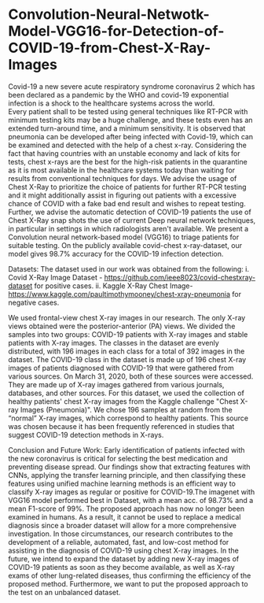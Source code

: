# Convolution-Neural-Netwotk-Model-VGG16-for-Detection-of-COVID-19-from-Chest-X-Ray-Images

Covid-19 a new severe acute respiratory syndrome coronavirus 2 which has been declared as a pandemic by the WHO and covid-19 exponential infection is a shock to the healthcare systems across the world. Every patient shall to be tested using general techniques like RT-PCR with minimum testing kits may be a huge challenge, and these tests even has an extended turn-around time, and a minimum sensitivity. It is observed that pneumonia can be developed after being infected with Covid-19, which can be examined and detected with the help of a chest x-ray. Considering the fact that having countries with an unstable economy and lack of kits for tests, chest x-rays are the best for the high-risk patients in the quarantine as it is most available in the healthcare systems today than waiting for results from conventional techniques for days. We advise the usage of Chest X-Ray to prioritize the choice of patients for further RT-PCR testing and it might additionally assist in figuring out patients with a excessive chance of COVID with a fake bad end result and wishes to repeat testing. Further, we advise the automatic detection of COVID-19 patients the use of Chest X-Ray snap shots the use of current Deep neural network techniques, in particular in settings in which radiologists aren't available. We present a Convolution neural network-based model (VGG16) to triage patients for suitable testing. On the publicly available covid-chest x-ray-dataset, our model gives 98.7% accuracy for the COVID-19 infection detection.

Datasets:
The dataset used in our work was obtained from the following:
i. Covid X-Ray Image Dataset - https://github.com/ieee8023/covid-chestxray-dataset for positive cases.
ii. Kaggle X-Ray Chest Image-https://www.kaggle.com/paultimothymooney/chest-xray-pneumonia for negative cases.

We used frontal-view chest X-ray images in our research. The only X-ray views obtained were the posterior-anterior (PA) views. We divided the samples into two groups: COVID-19 patients with X-ray images and stable patients with X-ray images. The classes in the dataset are evenly distributed, with 196 images in each class for a total of 392 images in the dataset. The COVID-19 class in the dataset is made up of 196 chest X-ray images of patients diagnosed with COVID-19 that were gathered from various sources. On March 31, 2020, both of these sources were accessed. They are made up of X-ray images gathered from various journals, databases, and other sources. For this dataset, we used the collection of healthy patients' chest X-ray images from the Kaggle challenge "Chest X-ray Images (Pneumonia)". We chose 196 samples at random from the “normal” X-ray images, which correspond to healthy patients. This source was chosen because it has been frequently referenced in studies that suggest COVID-19 detection methods in X-rays.

Conclusion and Future Work:
Early identification of patients infected with the new coronavirus is critical for selecting the best medication and preventing disease spread. Our findings show that extracting features with CNNs, applying the transfer learning principle, and then classifying these features using unified machine learning methods is an efficient way to classify X-ray images as regular or positive for COVID-19.The imagenet with VGG16 model performed best in Dataset, with a mean acc. of 98.73% and a mean F1-score of 99%.
  The proposed approach has now no longer been examined in humans. As a result, it cannot be used to replace a medical diagnosis since a broader dataset will allow for a more comprehensive investigation. In those circumstances, our research contributes to the development of a reliable, automated, fast, and low-cost method for assisting in the diagnosis of COVID-19 using chest X-ray images.
  In the future, we intend to expand the dataset by adding new X-ray images of COVID-19 patients as soon as they become available, as well as X-ray exams of other lung-related diseases, thus confirming the efficiency of the proposed method. Furthermore, we want to put the proposed approach to the test on an unbalanced dataset.
